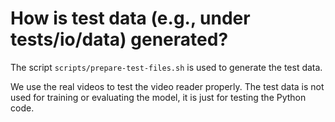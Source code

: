 # How is test data (e.g., under tests/io/data) generated?

The script `scripts/prepare-test-files.sh` is used to generate the test data.

We use the real videos to test the video reader properly. The test data is not used for training or evaluating the model, it is just for testing the Python code.
